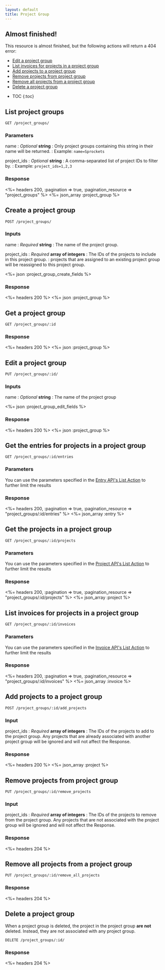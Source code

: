 ```yaml
---
layout: default
title: Project Group
---
```


<div class="note warning sticky">
  <h2>Almost finished!</h2>
  <p>This resource is almost finished, but the following actions will return a 404 error:</p>
  <ul>
    <li><a href="#edit-a-project-group">Edit a project group</a></li>
    <li><a href="#list-invoices-for-projects-in-a-project-group">List invoices for projects in a project group</a></li>
    <li><a href="#add-projects-to-a-project-group">Add projects to a project group</a></li>
    <li><a href="#remove-projects-from-project-group">Remove projects from project group</a></li>
    <li><a href="#remove-all-projects-from-a-project-group">Remove all projects from a project group</a></li>
    <li><a href="#delete-a-project-group">Delete a project group</a></li>
  </ul>
</div>

* TOC
{:toc}

## List project groups

~~~
GET /project_groups/
~~~

### Parameters

name
: *Optional* **string**
: Only project groups containing this string in their name will be returned.
: Example: `name=Sprockets`

project_ids
: *Optional* **string**
: A comma-separated list of project IDs to filter by.
: Example: `project_ids=1,2,3`

### Response

<%= headers 200, :pagination => true, :pagination_resource => "project_groups" %>
<%= json_array :project_group %>


## Create a project group

~~~
POST /project_groups/
~~~

### Inputs

name
: *Required* **string**
: The name of the project group.

project_ids
: *Required* **array of integers**
: The IDs of the projects to include in this project group.
: projects that are assigned to an existing project group will be reassigned to this project group.

<%= json :project_group_create_fields %>

### Response

<%= headers 200 %>
<%= json :project_group %>

## Get a project group

~~~
GET /project_groups/:id
~~~

### Response

<%= headers 200 %>
<%= json :project_group %>

## Edit a project group

~~~
PUT /project_groups/:id/
~~~

### Inputs

name
: *Optional* **string**
: The name of the project group

<%= json :project_group_edit_fields %>

### Response

<%= headers 200 %>
<%= json :project_group %>

## Get the entries for projects in a project group

~~~
GET /project_groups/:id/entries
~~~

### Parameters

You can use the parameters specified in the [Entry API's List Action](/v2/entries/index.html#list) to further limit the results

### Response

<%= headers 200, :pagination => true, :pagination_resource => "project_groups/:id/entries" %>
<%= json_array :entry %>

## Get the projects in a project group

~~~
GET /project_groups/:id/projects
~~~

### Parameters

You can use the parameters specified in the [Project API's List Action](/v2/projects/index.html#list) to further limit the results

### Response

<%= headers 200, :pagination => true, :pagination_resource => "project_groups/:id/projects" %>
<%= json_array :project %>

## List invoices for projects in a project group

~~~
GET /project_groups/:id/invoices
~~~

### Parameters

You can use the parameters specified in the [Invoice API's List Action](/v2/invoices/index.html#list) to further limit the results

### Response

<%= headers 200, :pagination => true, :pagination_resource => "project_groups/:id/invoices" %>
<%= json_array :invoice %>

## Add projects to a project group

~~~
POST /project_groups/:id/add_projects
~~~

### Input

project_ids
: *Required* **array of integers**
: The IDs of the projects to add to the project group. Any projects that are already associated with another project group will be ignored and will not affect the Response.

### Response

<%= headers 200 %>
<%= json_array :project %>

## Remove projects from project group

~~~
PUT /project_groups/:id/remove_projects
~~~

### Input

project_ids
: *Required* **array of integers**
: The IDs of the projects to remove from the project group. Any projects that are not associated with the project group will be ignored and will not affect the Response.

### Response

<%= headers 204 %>

## Remove all projects from a project group

~~~
PUT /project_groups/:id/remove_all_projects
~~~

### Response

<%= headers 204 %>

## Delete a project group

When a project group is deleted, the project in the project group **are not** deleted. Instead, they are not associated with any project group.

~~~
DELETE /project_groups/:id/
~~~

### Response

<%= headers 204 %>
